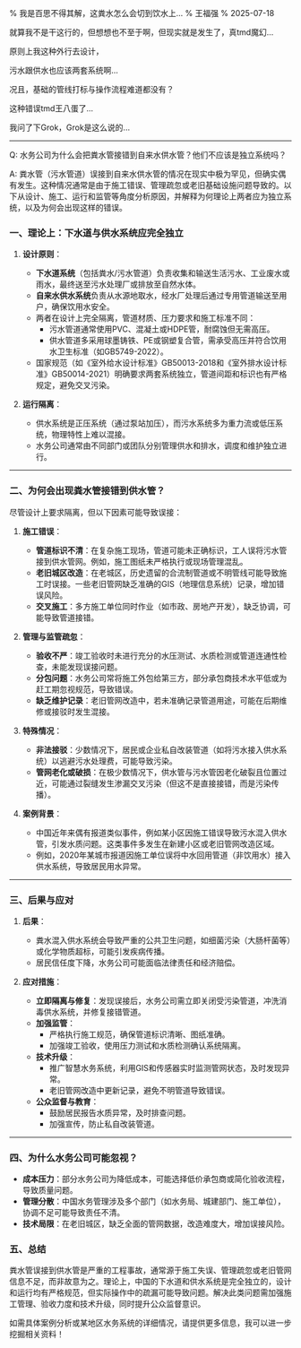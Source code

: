 % 我是百思不得其解，这粪水怎么会切到饮水上...
% 王福强
% 2025-07-18

就算我不是干这行的，但想想也不至于啊，但现实就是发生了，真tmd魔幻...

原则上我这种外行去设计，

污水跟供水也应该两套系统啊...

况且，基础的管线打标与操作流程难道都没有？

这种错误tmd王八蛋了...



我问了下Grok，Grok是这么说的...

---

Q: 水务公司为什么会把粪水管接错到自来水供水管？他们不应该是独立系统吗？

A: 粪水管（污水管道）误接到自来水供水管的情况在现实中极为罕见，但确实偶有发生。这种情况通常是由于施工错误、管理疏忽或老旧基础设施问题导致的。以下从设计、施工、运行和监管等角度分析原因，并解释为何理论上两者应为独立系统，以及为何会出现这样的错误。

### 一、理论上：下水道与供水系统应完全独立
1. **设计原则**：
   - **下水道系统**（包括粪水/污水管道）负责收集和输送生活污水、工业废水或雨水，最终送至污水处理厂或排放至自然水体。
   - **自来水供水系统**负责从水源地取水，经水厂处理后通过专用管道输送至用户，确保饮用水安全。
   - 两者在设计上完全隔离，管道材质、压力要求和施工标准不同：
     - 污水管道通常使用PVC、混凝土或HDPE管，耐腐蚀但无需高压。
     - 供水管道多采用球墨铸铁、PE或钢塑复合管，需承受高压并符合饮用水卫生标准（如GB5749-2022）。
   - 国家规范（如《室外给水设计标准》GB50013-2018和《室外排水设计标准》GB50014-2021）明确要求两套系统独立，管道间距和标识也有严格规定，避免交叉污染。

2. **运行隔离**：
   - 供水系统是正压系统（通过泵站加压），而污水系统多为重力流或低压系统，物理特性上难以混接。
   - 水务公司通常由不同部门或团队分别管理供水和排水，调度和维护独立进行。

---

### 二、为何会出现粪水管接错到供水管？
尽管设计上要求隔离，但以下因素可能导致误接：

1. **施工错误**：
   - **管道标识不清**：在复杂施工现场，管道可能未正确标识，工人误将污水管接到供水管网。例如，施工图纸未严格执行或现场管理混乱。
   - **老旧城区改造**：在老城区，历史遗留的合流制管道或不明管线可能导致施工时误接。一些老旧管网缺乏准确的GIS（地理信息系统）记录，增加错误风险。
   - **交叉施工**：多方施工单位同时作业（如市政、房地产开发），缺乏协调，可能导致管道接错。

2. **管理与监管疏忽**：
   - **验收不严**：竣工验收时未进行充分的水压测试、水质检测或管道连通性检查，未能发现误接问题。
   - **分包问题**：水务公司常将施工外包给第三方，部分承包商技术水平低或为赶工期忽视规范，导致错误。
   - **缺乏维护记录**：老旧管网改造中，若未准确记录管道用途，可能在后期维修或接驳时发生混接。

3. **特殊情况**：
   - **非法接驳**：少数情况下，居民或企业私自改装管道（如将污水接入供水系统）以逃避污水处理费，可能导致污染。
   - **管网老化或破损**：在极少数情况下，供水管与污水管因老化破裂且位置过近，可能通过裂缝发生渗漏交叉污染（但这不是直接接错，而是污染传播）。

4. **案例背景**：
   - 中国近年来偶有报道类似事件，例如某小区因施工错误导致污水混入供水管，引发水质问题。这类事件多发生在新建小区或老旧管网改造区域。
   - 例如，2020年某城市报道因施工单位误将中水回用管道（非饮用水）接入供水系统，导致居民用水异常。

---

### 三、后果与应对
1. **后果**：
   - 粪水混入供水系统会导致严重的公共卫生问题，如细菌污染（大肠杆菌等）或化学物质超标，可能引发疾病传播。
   - 居民信任度下降，水务公司可能面临法律责任和经济赔偿。

2. **应对措施**：
   - **立即隔离与修复**：发现误接后，水务公司需立即关闭受污染管道，冲洗消毒供水系统，并修复接错管道。
   - **加强监管**：
     - 严格执行施工规范，确保管道标识清晰、图纸准确。
     - 加强竣工验收，使用压力测试和水质检测确认系统隔离。
   - **技术升级**：
     - 推广智慧水务系统，利用GIS和传感器实时监测管网状态，及时发现异常。
     - 老旧管网改造中更新记录，避免不明管道导致错误。
   - **公众监督与教育**：
     - 鼓励居民报告水质异常，及时排查问题。
     - 加强宣传，防止私自改装管道。

---

### 四、为什么水务公司可能忽视？
- **成本压力**：部分水务公司为降低成本，可能选择低价承包商或简化验收流程，导致质量问题。
- **管理分散**：中国水务管理涉及多个部门（如水务局、城建部门、施工单位），协调不足可能导致责任不清。
- **技术局限**：在老旧城区，缺乏全面的管网数据，改造难度大，增加误接风险。

### 五、总结
粪水管误接到供水管是严重的工程事故，通常源于施工失误、管理疏忽或老旧管网信息不足，而非故意为之。理论上，中国的下水道和供水系统是完全独立的，设计和运行均有严格规范，但实际操作中的疏漏可能导致问题。解决此类问题需加强施工管理、验收力度和技术升级，同时提升公众监督意识。

如需具体案例分析或某地区水务系统的详细情况，请提供更多信息，我可以进一步挖掘相关资料！




